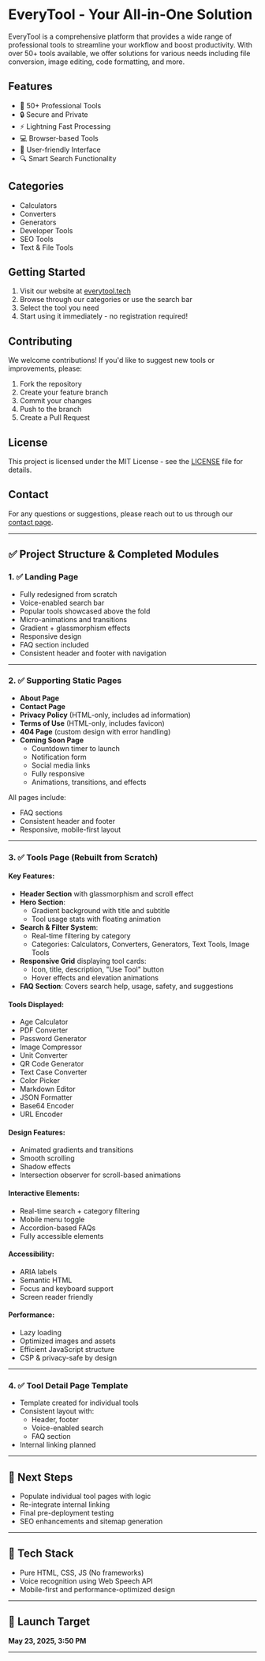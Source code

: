 # EveryTool - Your All-in-One Solution

EveryTool is a comprehensive platform that provides a wide range of professional tools to streamline your workflow and boost productivity. With over 50+ tools available, we offer solutions for various needs including file conversion, image editing, code formatting, and more.

## Features

- 🚀 50+ Professional Tools
- 🔒 Secure and Private
- ⚡ Lightning Fast Processing
- 💻 Browser-based Tools
- 🎯 User-friendly Interface
- 🔍 Smart Search Functionality

## Categories

- Calculators
- Converters
- Generators
- Developer Tools
- SEO Tools
- Text & File Tools

## Getting Started

1. Visit our website at [everytool.tech](https://everytool.tech)
2. Browse through our categories or use the search bar
3. Select the tool you need
4. Start using it immediately - no registration required!

## Contributing

We welcome contributions! If you'd like to suggest new tools or improvements, please:

1. Fork the repository
2. Create your feature branch
3. Commit your changes
4. Push to the branch
5. Create a Pull Request

## License

This project is licensed under the MIT License - see the [LICENSE](LICENSE) file for details.

## Contact

For any questions or suggestions, please reach out to us through our [contact page](https://everytool.tech/contact).

---

## ✅ Project Structure & Completed Modules

### 1. ✅ Landing Page
- Fully redesigned from scratch
- Voice-enabled search bar
- Popular tools showcased above the fold
- Micro-animations and transitions
- Gradient + glassmorphism effects
- Responsive design
- FAQ section included
- Consistent header and footer with navigation

---

### 2. ✅ Supporting Static Pages
- **About Page**
- **Contact Page**
- **Privacy Policy** (HTML-only, includes ad information)
- **Terms of Use** (HTML-only, includes favicon)
- **404 Page** (custom design with error handling)
- **Coming Soon Page**
  - Countdown timer to launch
  - Notification form
  - Social media links
  - Fully responsive
  - Animations, transitions, and effects

All pages include:
- FAQ sections
- Consistent header and footer
- Responsive, mobile-first layout

---

### 3. ✅ Tools Page (Rebuilt from Scratch)

#### Key Features:
- **Header Section** with glassmorphism and scroll effect
- **Hero Section**:
  - Gradient background with title and subtitle
  - Tool usage stats with floating animation
- **Search & Filter System**:
  - Real-time filtering by category
  - Categories: Calculators, Converters, Generators, Text Tools, Image Tools
- **Responsive Grid** displaying tool cards:
  - Icon, title, description, "Use Tool" button
  - Hover effects and elevation animations
- **FAQ Section**: Covers search help, usage, safety, and suggestions

#### Tools Displayed:
- Age Calculator  
- PDF Converter  
- Password Generator  
- Image Compressor  
- Unit Converter  
- QR Code Generator  
- Text Case Converter  
- Color Picker  
- Markdown Editor  
- JSON Formatter  
- Base64 Encoder  
- URL Encoder  

#### Design Features:
- Animated gradients and transitions
- Smooth scrolling
- Shadow effects
- Intersection observer for scroll-based animations

#### Interactive Elements:
- Real-time search + category filtering
- Mobile menu toggle
- Accordion-based FAQs
- Fully accessible elements

#### Accessibility:
- ARIA labels
- Semantic HTML
- Focus and keyboard support
- Screen reader friendly

#### Performance:
- Lazy loading
- Optimized images and assets
- Efficient JavaScript structure
- CSP & privacy-safe by design

---

### 4. ✅ Tool Detail Page Template
- Template created for individual tools
- Consistent layout with:
  - Header, footer
  - Voice-enabled search
  - FAQ section
- Internal linking planned

---

## 🔄 Next Steps
- Populate individual tool pages with logic
- Re-integrate internal linking
- Final pre-deployment testing
- SEO enhancements and sitemap generation

---

## 🧠 Tech Stack
- Pure HTML, CSS, JS (No frameworks)
- Voice recognition using Web Speech API
- Mobile-first and performance-optimized design

---

## 📅 Launch Target
**May 23, 2025, 3:50 PM**

---

